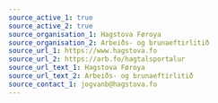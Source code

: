 ```yaml
---
source_active_1: true
source_active_2: true
source_organisation_1: Hagstova Føroya
source_organisation_2: Arbeiðs- og brunaeftirlitið
source_url_1: https://www.hagstova.fo
source_url_2: https://arb.fo/hagtalsportalur
source_url_text_1: Hagstova Føroya
source_url_text_2: Arbeiðs- og brunaeftirlitið
source_contact_1: jogvanb@hagstova.fo
---
```

